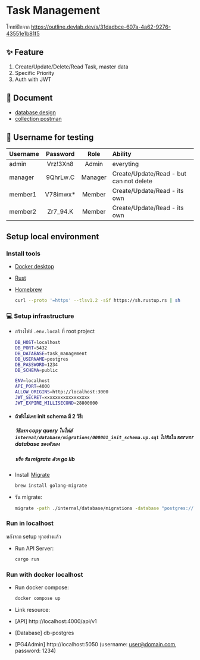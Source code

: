 # Task Management

โจทย์ฝึกจาก https://outline.devlab.dev/s/31dadbce-607a-4a62-9276-43551e1b81f5

## :sparkles: Feature
1. Create/Update/Delete/Read Task, master data
2. Specific Priority
3. Auth with JWT

## :notebook: Document
- [database design](https://dbdiagram.io/d/Task-Management-67078fc497a66db9a3831449)
- [collection postman](https://documenter.getpostman.com/view/6440353/2sAXxV6W24)
## :boy: Username for testing
| Username| Password | Role | Ability |
| :---------------- | :------: | :----: | :---- |
| admin        |   Vrz!3Xn8   | Admin | everyting |
| manager           |   9QhrLw.C   | Manager | Create/Update/Read - but can not delete |
| member1    |  V78imwx*   | Member | Create/Update/Read - its own |
| member2 |  Zr7_94.K   | Member | Create/Update/Read - its own |

## Setup local environment

### Install tools

- [Docker desktop](https://www.docker.com/products/docker-desktop)
- [Rust](https://www.rust-lang.org)
- [Homebrew](https://brew.sh/)

    ```bash
    curl --proto '=https' --tlsv1.2 -sSf https://sh.rustup.rs | sh
    ```
### :computer: Setup infrastructure

- สร้างไฟล์ `.env.local` ที่ root project

    ``` bash
    DB_HOST=localhost
    DB_PORT=5432
    DB_DATABASE=task_management
    DB_USERNAME=postgres
    DB_PASSWORD=1234
    DB_SCHEMA=public
    
    ENV=localhost
    API_PORT=4000
    ALLOW_ORIGINS=http://localhost:3000
    JWT_SECRET=xxxxxxxxxxxxxxxxx
    JWT_EXPIRE_MILLISECOND=28800000
    ```

- #### ถ้ายังไม่เคย init schema มี 2 วิธี:
  ##### วิธีแรก copy query ในไฟล์ `internal/database/migrations/000001_init_schema.up.sql` ไปรันใน server database ของตัวเอง
  ##### หรือ รัน migrate ด้วย go lib
- Install [Migrate](https://github.com/golang-migrate/migrate/tree/master/cmd/migrate)

    ```bash
    brew install golang-migrate
    ```
- รัน migrate:

    ```bash
    migrate -path ./internal/database/migrations -database "postgres://${DB_USERNAME}:${DB_PASSWORD}@${DB_HOST}:${DB_PORT}/${DB_DATABASE}?sslmode=disable&search_path=${DB_SCHEMA}" up
    ```
### Run in localhost
หลังจาก setup ทุกอย่างแล้ว
- Run API Server:

    ```bash
    cargo run
    ```

### Run with docker localhost
- Run docker compose:

    ```bash
    docker compose up
    ```
- Link resource:
- [API] http://localhost:4000/api/v1
- [Database] db-postgres
- [PG4Admin] http://localhost:5050 (username: user@domain.com, password: 1234)
